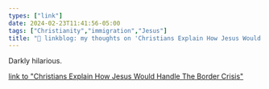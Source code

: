 ```yaml
---
types: ["link"]
date: 2024-02-23T11:41:56-05:00
tags: ["Christianity","immigration","Jesus"]
title: "🔗 linkblog: my thoughts on 'Christians Explain How Jesus Would Handle The Border Crisis'"
---
```

Darkly hilarious.

[link to "Christians Explain How Jesus Would Handle The Border Crisis"](https://www.theonion.com/christians-explain-how-jesus-would-handle-the-border-cr-1851279578)
